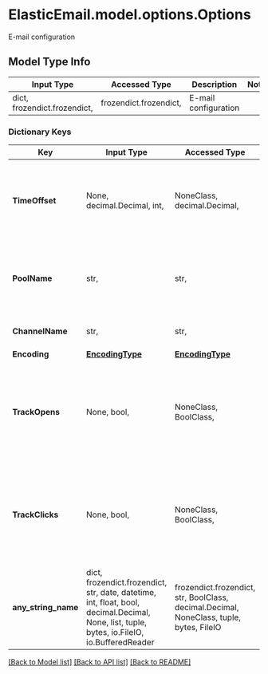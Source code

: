 # ElasticEmail.model.options.Options

E-mail configuration

## Model Type Info
Input Type | Accessed Type | Description | Notes
------------ | ------------- | ------------- | -------------
dict, frozendict.frozendict,  | frozendict.frozendict,  | E-mail configuration | 

### Dictionary Keys
Key | Input Type | Accessed Type | Description | Notes
------------ | ------------- | ------------- | ------------- | -------------
**TimeOffset** | None, decimal.Decimal, int,  | NoneClass, decimal.Decimal,  | By how long should an e-mail be delayed (in minutes). Maximum is 35 days. | [optional] value must be a 32 bit integer
**PoolName** | str,  | str,  | Name of your custom IP Pool to be used in the sending process | [optional] 
**ChannelName** | str,  | str,  | Name of selected channel. | [optional] 
**Encoding** | [**EncodingType**](EncodingType.md) | [**EncodingType**](EncodingType.md) |  | [optional] 
**TrackOpens** | None, bool,  | NoneClass, BoolClass,  | Should the opens be tracked? If no value has been provided, Account&#x27;s default setting will be used. | [optional] 
**TrackClicks** | None, bool,  | NoneClass, BoolClass,  | Should the clicks be tracked? If no value has been provided, Account&#x27;s default setting will be used. | [optional] 
**any_string_name** | dict, frozendict.frozendict, str, date, datetime, int, float, bool, decimal.Decimal, None, list, tuple, bytes, io.FileIO, io.BufferedReader | frozendict.frozendict, str, BoolClass, decimal.Decimal, NoneClass, tuple, bytes, FileIO | any string name can be used but the value must be the correct type | [optional]

[[Back to Model list]](../../README.md#documentation-for-models) [[Back to API list]](../../README.md#documentation-for-api-endpoints) [[Back to README]](../../README.md)

